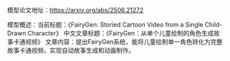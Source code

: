 模型论文地址：https://arxiv.org/abs/2506.21272

模型概述：当前标题：《FairyGen: Storied Cartoon Video from a Single Child-Drawn Character》
中文文章标题：《FairyGen：从单个儿童绘制的角色生成故事卡通视频》
文章内容：提出FairyGen系统，能将儿童绘制单一角色转化为完整故事卡通视频，实现自动故事生成和动画制作。
